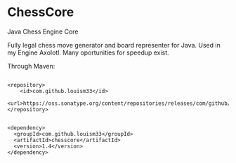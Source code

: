 # ChessCore
Java Chess Engine Core

Fully legal chess move generator and board representer for Java. Used in my Engine Axolotl. Many oportunities for speedup exist.

Through Maven:
```

<repository>
    <id>com.github.louism33</id>
    <url>https://oss.sonatype.org/content/repositories/releases/com/github/louism33/chesscore/1.4</url>
</repository>
```
```

<dependency>
  <groupId>com.github.louism33</groupId>
  <artifactId>chesscore</artifactId>
  <version>1.4</version>
</dependency>
```

